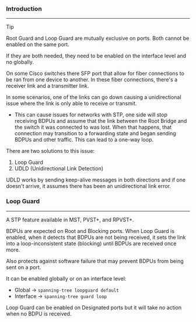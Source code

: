 ### Introduction
---
>[!tip]
>Root Guard and Loop Guard are mutually exclusive on ports. Both cannot be enabled on the same port.
>
>If they are both needed, they need to be enabled on the interface level and no globally.



On some Cisco switches there SFP port that allow for fiber connections to be ran from one device to another. In these fiber connections, there's a receiver link and a transmitter link. 

In some scenarios, one of the links can go down causing a unidirectional issue where the link is only able to receive or transmit. 
- This can cause issues for networks with STP, one side will stop receiving BDPUs and assume that the link between the Root Bridge and the switch it was connected to was lost. When that happens, that connection may transition to a forwarding state and began sending BDPUs and other traffic. This can lead to a one-way loop. 

There are two solutions to this issue:
1. Loop Guard
2. UDLD (Unidirectional Link Detection)

UDLD works by sending keep-alive messages in both directions and if one doesn't arrive, it assumes there has been an unidirectional link error.

### Loop Guard
---
A STP feature available in MST, PVST+, and RPVST+.

BDPUs are expected on Root and Blocking ports. When Loop Guard is enabled, when it detects that BDPUs are not being received, it sets the link into a loop-inconsistent state (blocking) until BDPUs are received once more.

Also protects against software failure that may prevent BDPUs from being sent on a port. 

It can be enabled globally or on an interface level:
- Global -> `spanning-tree loopguard default`
- Interface -> `spanning-tree guard loop`

Loop Guard can be enabled on Designated ports but it will take no action when no BDPU is received. 

